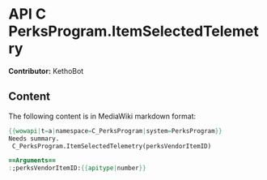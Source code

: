 # API C PerksProgram.ItemSelectedTelemetry

**Contributor:** KethoBot

## Content

The following content is in MediaWiki markdown format:

```mediawiki
{{wowapi|t=a|namespace=C_PerksProgram|system=PerksProgram}}
Needs summary.
 C_PerksProgram.ItemSelectedTelemetry(perksVendorItemID)

==Arguments==
:;perksVendorItemID:{{apitype|number}}
```